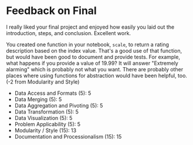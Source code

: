 # Feedback on Final

I really liked your final project and enjoyed how easily you laid out the introduction, steps, and conclusion. Excellent work.

You created one function in your notebook, `scale`, to return a rating description based on the index value.  That's a good use of that function, but would have been good to document and provide tests.  For example, what happens if you provide a value of 19.99?  It will answer "Extremely alarming" which is probably not what you want.  There are probably other places where using functions for abstraction would have been helpful, too.  (-2 from Modularity and Style)



* Data Access and Formats (5): 5
* Data Merging (5): 5
* Data Aggregation and Pivoting (5): 5
* Data Transformation (5): 5
* Data Visualization (5): 5
* Problem Applicability (5): 5
* Modularity / Style (15): 13
* Documentation and Processionalism (15): 15
